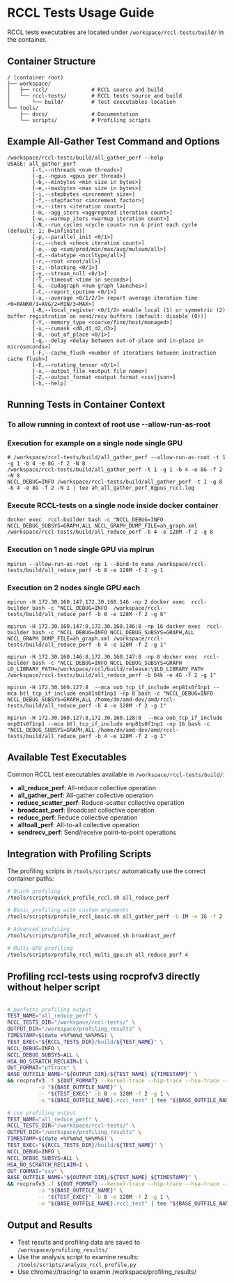 # RCCL Tests Usage Guide

RCCL tests executables are located under `/workspace/rccl-tests/build/` in the container.

## Container Structure

```
/ (container root)
├── workspace/
│   ├── rccl/              # RCCL source and build
│   └── rccl-tests/        # RCCL tests source and build
│       └── build/         # Test executables location
└── tools/
    ├── docs/              # Documentation
    └── scripts/           # Profiling scripts
```

## Example All-Gather Test Command and Options

```shell
/workspace/rccl-tests/build/all_gather_perf --help
USAGE: all_gather_perf 
        [-t,--nthreads <num threads>] 
        [-g,--ngpus <gpus per thread>] 
        [-b,--minbytes <min size in bytes>] 
        [-e,--maxbytes <max size in bytes>] 
        [-i,--stepbytes <increment size>] 
        [-f,--stepfactor <increment factor>] 
        [-n,--iters <iteration count>] 
        [-m,--agg_iters <aggregated iteration count>] 
        [-w,--warmup_iters <warmup iteration count>] 
        [-N,--run_cycles <cycle count> run & print each cycle (default: 1; 0=infinite)] 
        [-p,--parallel_init <0/1>] 
        [-c,--check <check iteration count>] 
        [-o,--op <sum/prod/min/max/avg/mulsum/all>] 
        [-d,--datatype <nccltype/all>] 
        [-r,--root <root/all>] 
        [-z,--blocking <0/1>] 
        [-y,--stream_null <0/1>] 
        [-T,--timeout <time in seconds>] 
        [-G,--cudagraph <num graph launches>] 
        [-C,--report_cputime <0/1>] 
        [-a,--average <0/1/2/3> report average iteration time <0=RANK0/1=AVG/2=MIN/3=MAX>] 
        [-R,--local_register <0/1/2> enable local (1) or symmetric (2) buffer registration on send/recv buffers (default: disable (0))] 
        [-Y,--memory_type <coarse/fine/host/managed>] 
        [-u,--cumask <d0,d1,d2,d3>] 
        [-O,--out_of_place <0/1>] 
        [-q,--delay <delay between out-of-place and in-place in microseconds>] 
        [-F,--cache_flush <number of iterations between instruction cache flush>] 
        [-E,--rotating_tensor <0/1>] 
        [-x,--output_file <output file name>] 
        [-Z,--output_format <output format <csv|json>] 
        [-h,--help]
```

## Running Tests in Container Context

### To allow running in context of root use --allow-run-as-root

### Execution for example on a single node single GPU

```shell
# /workspace/rccl-tests/build/all_gather_perf --allow-run-as-root -t 1 -g 1 -b 4 -e 8G -f 2 -N 8
/workspace/rccl-tests/build/all_gather_perf -t 1 -g 1 -b 4 -e 8G -f 2 -N 8
NCCL_DEBUG=INFO /workspace/rccl-tests/build/all_gather_perf -t 1 -g 8 -b 4 -e 8G -f 2 -N 1 | tee ah_all_gather_perf_8gpus_rccl.log
```

### Execute RCCL-tests on a single node inside docker container
```shell
docker exec  rccl-builder bash -c "NCCL_DEBUG=INFO NCCL_DEBUG_SUBSYS=GRAPH,ALL NCCL_GRAPH_DUMP_FILE=ah_graph.xml /workspace/rccl-tests/build/all_reduce_perf -b 4 -e 128M -f 2 -g 8
```

### Execution on 1 node single GPU via mpirun

```shell
mpirun --allow-run-as-root -np 1 --bind-to numa /workspace/rccl-tests/build/all_reduce_perf -b 8 -e 128M -f 2 -g 1
```

### Execution on 2 nodes single GPU each

```shell
mpirun -H 172.30.160.147,172.30.160.146 -np 2 docker exec  rccl-builder bash -c "NCCL_DEBUG=INFO  /workspace/rccl-tests/build/all_reduce_perf -b 8 -e 128M -f 2 -g 8"

mpirun -H 172.30.160.147:8,172.30.160.146:8 -np 16 docker exec  rccl-builder bash -c "NCCL_DEBUG=INFO NCCL_DEBUG_SUBSYS=GRAPH,ALL NCCL_GRAPH_DUMP_FILE=ah_graph.xml /workspace/rccl-tests/build/all_reduce_perf -b 4 -e 128M -f 2 -g 1"

mpirun -H 172.30.160.146:8,172.30.160.147:8 -np 8 docker exec  rccl-builder bash -c "NCCL_DEBUG=INFO NCCL_DEBUG_SUBSYS=GRAPH LD_LIBRARY_PATH=/workspace/rccl/build/release:\$LD_LIBRARY_PATH /workspace/rccl-tests/build/all_reduce_perf -b 64k -e 4G -f 2 -g 1"

mpirun -H 172.30.160.127:8  --mca oob_tcp_if_include enp81s0f1np1 --mca btl_tcp_if_include enp81s0f1np1 -np 8 bash -c "NCCL_DEBUG=INFO NCCL_DEBUG_SUBSYS=GRAPH,ALL /home/dn/amd-dev/amd/rccl-tests/build/all_reduce_perf -b 4 -e 128M -f 2 -g 1"

mpirun -H 172.30.160.127:8,172.30.160.128:8  --mca oob_tcp_if_include enp81s0f1np1 --mca btl_tcp_if_include enp81s0f1np1 -np 16 bash -c "NCCL_DEBUG_SUBSYS=GRAPH,ALL /home/dn/amd-dev/amd/rccl-tests/build/all_reduce_perf -b 4 -e 128M -f 2 -g 1"
```

## Available Test Executables

Common RCCL test executables available in `/workspace/rccl-tests/build/`:

- **all_reduce_perf**: All-reduce collective operation
- **all_gather_perf**: All-gather collective operation  
- **reduce_scatter_perf**: Reduce-scatter collective operation
- **broadcast_perf**: Broadcast collective operation
- **reduce_perf**: Reduce collective operation
- **alltoall_perf**: All-to-all collective operation
- **sendrecv_perf**: Send/receive point-to-point operations

## Integration with Profiling Scripts

The profiling scripts in `/tools/scripts/` automatically use the correct container paths:

```bash
# Quick profiling
/tools/scripts/quick_profile_rccl.sh all_reduce_perf

# Basic profiling with custom arguments
/tools/scripts/profile_rccl_basic.sh all_gather_perf -b 1M -e 1G -f 2

# Advanced profiling
/tools/scripts/profile_rccl_advanced.sh broadcast_perf

# Multi-GPU profiling
/tools/scripts/profile_rccl_multi_gpu.sh all_reduce_perf 4
```

## Profiling rccl-tests using rocprofv3 directly without helper script

```bash

# perfetto profiling output
TEST_NAME="all_reduce_perf" \
RCCL_TESTS_DIR="/workspace/rccl-tests/" \
OUTPUT_DIR="/workspace/profiling_results" \
TIMESTAMP=$(date +%Y%m%d_%H%M%S) \
TEST_EXEC="${RCCL_TESTS_DIR}/build/${TEST_NAME}" \
NCCL_DEBUG=INFO \
NCCL_DEBUG_SUBSYS=ALL \
HSA_NO_SCRATCH_RECLAIM=1 \
OUT_FORMAT="pftrace" \
BASE_OUTFILE_NAME="${OUTPUT_DIR}/${TEST_NAME}_${TIMESTAMP}" \
&& rocprofv3 -f ${OUT_FORMAT} --kernel-trace --hip-trace --hsa-trace --stats --rccl-trace \
          -o "${BASE_OUTFILE_NAME}" \
          -- "${TEST_EXEC}" -b 8 -e 128M -f 2 -g 1 \
          -x "${BASE_OUTFILE_NAME}.rccl_test" | tee "${BASE_OUTFILE_NAME}.rccl_test.log"

# csv profiling output
TEST_NAME="all_reduce_perf" \
RCCL_TESTS_DIR="/workspace/rccl-tests/" \
OUTPUT_DIR="/workspace/profiling_results" \
TIMESTAMP=$(date +%Y%m%d_%H%M%S) \
TEST_EXEC="${RCCL_TESTS_DIR}/build/${TEST_NAME}" \
NCCL_DEBUG=INFO \
NCCL_DEBUG_SUBSYS=ALL \
HSA_NO_SCRATCH_RECLAIM=1 \
OUT_FORMAT="csv" \
BASE_OUTFILE_NAME="${OUTPUT_DIR}/${TEST_NAME}_${TIMESTAMP}" \
&& rocprofv3 -f ${OUT_FORMAT} --kernel-trace --hip-trace --hsa-trace --stats --rccl-trace \
          -o "${BASE_OUTFILE_NAME}" \
          -- "${TEST_EXEC}" -b 8 -e 128M -f 2 -g 1 \
          -x "${BASE_OUTFILE_NAME}.rccl_test" | tee "${BASE_OUTFILE_NAME}.rccl_test.log"

```

## Output and Results

- Test results and profiling data are saved to `/workspace/profiling_results/`
- Use the analysis script to examine results: `/tools/scripts/analyze_rccl_profile.py`
- Use chrome://tracing/ to examin /workspace/profiling_results/
